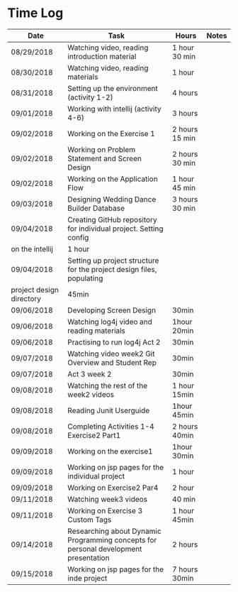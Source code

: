 # Time Log

| Date | Task | Hours | Notes|
|------|------|-------|------|
|08/29/2018|Watching video, reading introduction material|1 hour 30 min| |
|08/30/2018|Watching video, reading materials|1 hour||
|08/31/2018|Setting up the environment (activity 1-2)|4 hours
|09/01/2018|Working with intellij (activity 4-6)|3 hours|
|09/02/2018|Working on the Exercise 1|2 hours 15 min|
|09/02/2018|Working on Problem Statement and Screen Design | 2 hours 30 min|
|09/02/2018|Working on the Application Flow | 1 hour 45 min |
|09/03/2018|Designing Wedding Dance Builder Database |3 hours 30 min|
|09/04/2018|Creating GitHub repository for individual project. Setting config 
 on the intellij|1 hour|
|09/04/2018|Setting up project structure for the project design files, populating 
 project design directory|45min
|09/06/2018|Developing Screen Design| 30min|
|09/06/2018|Watching log4j video and reading materials |1hour 20min|
|09/06/2018|Practising to run log4j Act 2 |30min|
|09/07/2018|Watching video week2 Git Overview and Student Rep| 30min|
|09/07/2018|Act 3 week 2| 30min|
|09/08/2018|Watching the rest of the week2 videos|1 hour 15min|
|09/08/2018|Reading Junit Userguide|1hour 45min|
|09/08/2018|Completing Activities 1-4 Exercise2 Part1|2 hours 40min|
|09/09/2018|Working on the exercise1|1hour 30min|
|09/09/2018|Working on jsp pages for the individual project|1 hour|
|09/09/2018|Working on Exercise2 Par4|2 hour|
|09/11/2018|Watching week3 videos |40 min|
|09/11/2018|Working on Exercise 3 Custom Tags| 1 hour 45min
|09/14/2018|Researching about Dynamic Programming concepts for personal development presentation |2 hours|
|09/15/2018|Working on jsp pages for the inde project |7 hours 30min|
